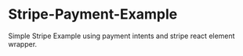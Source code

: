 # Stripe-Payment-Example
Simple Stripe Example using payment intents and stripe react element wrapper.
